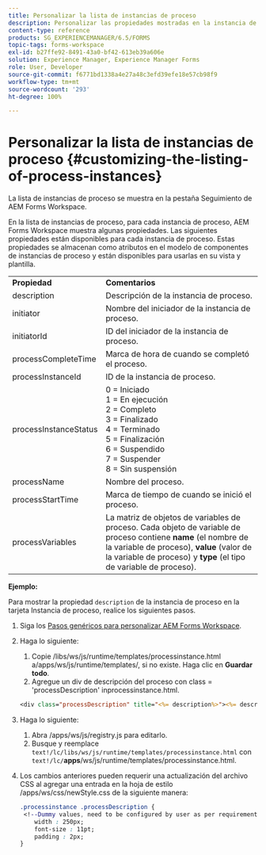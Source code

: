 ```yaml
---
title: Personalizar la lista de instancias de proceso
description: Personalizar las propiedades mostradas en la instancia de proceso en AEM Forms Workspace.
content-type: reference
products: SG_EXPERIENCEMANAGER/6.5/FORMS
topic-tags: forms-workspace
exl-id: b27ffe92-8491-43a0-bf42-613eb39a606e
solution: Experience Manager, Experience Manager Forms
role: User, Developer
source-git-commit: f6771bd1338a4e27a48c3efd39efe18e57cb98f9
workflow-type: tm+mt
source-wordcount: '293'
ht-degree: 100%

---
```


# Personalizar la lista de instancias de proceso {#customizing-the-listing-of-process-instances}

La lista de instancias de proceso se muestra en la pestaña Seguimiento de AEM Forms Workspace.

En la lista de instancias de proceso, para cada instancia de proceso, AEM Forms Workspace muestra algunas propiedades. Las siguientes propiedades están disponibles para cada instancia de proceso. Estas propiedades se almacenan como atributos en el modelo de componentes de instancias de proceso y están disponibles para usarlas en su vista y plantilla.

<table>
 <tbody>
  <tr>
   <td><strong>Propiedad</strong></td>
   <td><strong>Comentarios</strong></td>
  </tr>
  <tr>
   <td>description</td>
   <td>Descripción de la instancia de proceso.</td>
  </tr>
  <tr>
   <td>initiator</td>
   <td>Nombre del iniciador de la instancia de proceso.</td>
  </tr>
  <tr>
   <td>initiatorId</td>
   <td>ID del iniciador de la instancia de proceso.</td>
  </tr>
  <tr>
   <td>processCompleteTime</td>
   <td>Marca de hora de cuando se completó el proceso.</td>
  </tr>
  <tr>
   <td>processInstanceId</td>
   <td>ID de la instancia de proceso.</td>
  </tr>
  <tr>
   <td>processInstanceStatus</td>
   <td>0 = Iniciado<br /> 1 = En ejecución<br /> 2 = Completo<br /> 3 = Finalizado<br /> 4 = Terminado<br /> 5 = Finalización<br /> 6 = Suspendido<br /> 7 = Suspender<br /> 8 = Sin suspensión</td>
  </tr>
  <tr>
   <td>processName</td>
   <td>Nombre del proceso.</td>
  </tr>
  <tr>
   <td>processStartTime</td>
   <td>Marca de tiempo de cuando se inició el proceso.</td>
  </tr>
  <tr>
   <td>processVariables</td>
   <td>La matriz de objetos de variables de proceso. Cada objeto de variable de proceso contiene <strong>name</strong> (el nombre de la variable de proceso), <strong>value</strong> (valor de la variable de proceso) y<strong> type</strong> (el tipo de variable de proceso).</td>
  </tr>
 </tbody>
</table>

**Ejemplo:**

Para mostrar la propiedad `description` de la instancia de proceso en la tarjeta Instancia de proceso, realice los siguientes pasos.

1. Siga los [Pasos genéricos para personalizar AEM Forms Workspace](/help/forms/using/generic-steps-html-workspace-customization.md).
1. Haga lo siguiente:

   1. Copie /libs/ws/js/runtime/templates/processinstance.html a/apps/ws/js/runtime/templates/, si no existe. Haga clic en **Guardar todo**.
   1. Agregue un div de descripción del proceso con class = &#39;processDescription&#39; inprocessinstance.html.

   ```jsp
   <div class="processDescription" title="<%= description%>"><%= description%></div>
   ```

1. Haga lo siguiente:

   1. Abra /apps/ws/js/registry.js para editarlo.
   1. Busque y reemplace `text!/lc/libs/ws/js/runtime/templates/processinstance.html` con `text!/lc/`**apps**/ws/js/runtime/templates/processinstance.html.

1. Los cambios anteriores pueden requerir una actualización del archivo CSS al agregar una entrada en la hoja de estilo /apps/ws/css/newStyle.css de la siguiente manera:

   ```css
   .processinstance .processDescription {
    <!--Dummy values, need to be configured by user as per requirement and user can add or delete any property depending upon requirement-->
       width : 250px;
       font-size : 11pt;
       padding : 2px;
   }
   ```
